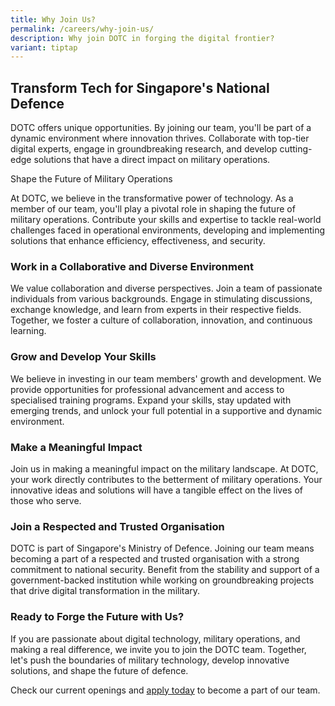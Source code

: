 ```yaml
---
title: Why Join Us?
permalink: /careers/why-join-us/
description: Why join DOTC in forging the digital frontier?
variant: tiptap
---
```

<h2>Transform Tech for Singapore's National Defence</h2>
<p>DOTC offers unique opportunities. By joining our team, you'll be part
of a dynamic environment where innovation thrives. Collaborate with top-tier
digital experts, engage in groundbreaking research, and develop cutting-edge
solutions that have a direct impact on military operations.</p>
<p>Shape the Future of Military Operations</p>
<p>At DOTC, we believe in the transformative power of technology. As a member
of our team, you'll play a pivotal role in shaping the future of military
operations. Contribute your skills and expertise to tackle real-world challenges
faced in operational environments, developing and implementing solutions
that enhance efficiency, effectiveness, and security.</p>
<h3>Work in a Collaborative and Diverse Environment</h3>
<p>We value collaboration and diverse perspectives. Join a team of passionate
individuals from various backgrounds. Engage in stimulating discussions,
exchange knowledge, and learn from experts in their respective fields.
Together, we foster a culture of collaboration, innovation, and continuous
learning.</p>
<h3>Grow and Develop Your Skills</h3>
<p>We believe in investing in our team members' growth and development. We
provide opportunities for professional advancement and access to specialised
training programs. Expand your skills, stay updated with emerging trends,
and unlock your full potential in a supportive and dynamic environment.</p>
<h3>Make a Meaningful Impact</h3>
<p>Join us in making a meaningful impact on the military landscape. At DOTC,
your work directly contributes to the betterment of military operations.
Your innovative ideas and solutions will have a tangible effect on the
lives of those who serve.</p>
<h3>Join a Respected and Trusted Organisation</h3>
<p>DOTC is part of Singapore's Ministry of Defence. Joining our team means
becoming a part of a respected and trusted organisation with a strong commitment
to national security. Benefit from the stability and support of a government-backed
institution while working on groundbreaking projects that drive digital
transformation in the military.</p>
<h3>Ready to Forge the Future with Us?</h3>
<p>If you are passionate about digital technology, military operations, and
making a real difference, we invite you to join the DOTC team. Together,
let's push the boundaries of military technology, develop innovative solutions,
and shape the future of defence.</p>
<p>Check our current openings and <a href="https://go.gov.sg/dotc-careers" rel="noopener noreferrer nofollow" target="_blank">apply today</a> to become a part of
our team.</p>